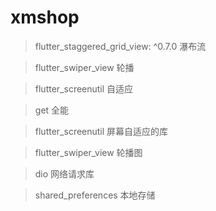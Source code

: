# xmshop

> flutter_staggered_grid_view: ^0.7.0
   瀑布流

> flutter_swiper_view
    轮播

> flutter_screenutil
    自适应

> get
    全能

> flutter_screenutil
    屏幕自适应的库

> flutter_swiper_view
    轮播图

> dio
    网络请求库

> shared_preferences
    本地存储
